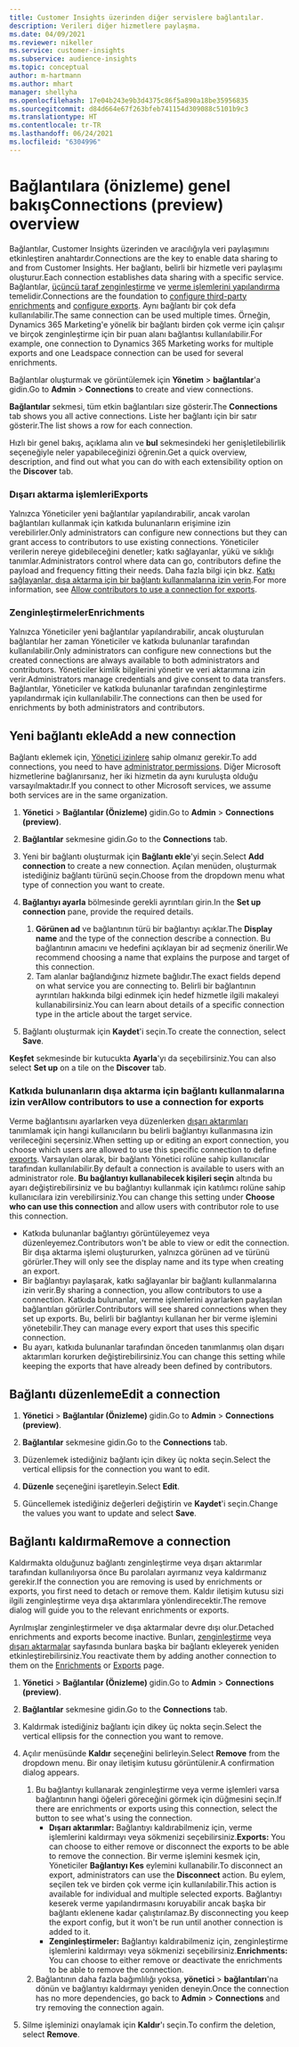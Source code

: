 ```yaml
---
title: Customer Insights üzerinden diğer servislere bağlantılar.
description: Verileri diğer hizmetlere paylaşma.
ms.date: 04/09/2021
ms.reviewer: nikeller
ms.service: customer-insights
ms.subservice: audience-insights
ms.topic: conceptual
author: m-hartmann
ms.author: mhart
manager: shellyha
ms.openlocfilehash: 17e04b243e9b3d4375c86f5a890a18be35956835
ms.sourcegitcommit: d84d664e67f263bfeb741154d309088c5101b9c3
ms.translationtype: HT
ms.contentlocale: tr-TR
ms.lasthandoff: 06/24/2021
ms.locfileid: "6304996"
---
```

# <a name="connections-preview-overview"></a><span data-ttu-id="8474c-103">Bağlantılara (önizleme) genel bakış</span><span class="sxs-lookup"><span data-stu-id="8474c-103">Connections (preview) overview</span></span>

<span data-ttu-id="8474c-104">Bağlantılar, Customer Insights üzerinden ve aracılığıyla veri paylaşımını etkinleştiren anahtardır.</span><span class="sxs-lookup"><span data-stu-id="8474c-104">Connections are the key to enable data sharing to and from Customer Insights.</span></span> <span data-ttu-id="8474c-105">Her bağlantı, belirli bir hizmetle veri paylaşımı oluşturur.</span><span class="sxs-lookup"><span data-stu-id="8474c-105">Each connection establishes data sharing with a specific service.</span></span> <span data-ttu-id="8474c-106">Bağlantılar, [üçüncü taraf zenginleştirme](enrichment-hub.md) ve [verme işlemlerini yapılandırma](export-destinations.md) temelidir.</span><span class="sxs-lookup"><span data-stu-id="8474c-106">Connections are the foundation to [configure third-party enrichments](enrichment-hub.md) and [configure exports](export-destinations.md).</span></span> <span data-ttu-id="8474c-107">Aynı bağlantı bir çok defa kullanılabilir.</span><span class="sxs-lookup"><span data-stu-id="8474c-107">The same connection can be used multiple times.</span></span> <span data-ttu-id="8474c-108">Örneğin, Dynamics 365 Marketing'e yönelik bir bağlantı birden çok verme için çalışır ve birçok zenginleştirme için bir puan alanı bağlantısı kullanılabilir.</span><span class="sxs-lookup"><span data-stu-id="8474c-108">For example, one connection to Dynamics 365 Marketing works for multiple exports and one Leadspace connection can be used for several enrichments.</span></span>

<span data-ttu-id="8474c-109">Bağlantılar oluşturmak ve görüntülemek için **Yönetim** > **bağlantılar**'a gidin.</span><span class="sxs-lookup"><span data-stu-id="8474c-109">Go to **Admin** > **Connections** to create and view connections.</span></span>

<span data-ttu-id="8474c-110">**Bağlantılar** sekmesi, tüm etkin bağlantıları size gösterir.</span><span class="sxs-lookup"><span data-stu-id="8474c-110">The **Connections** tab shows you all active connections.</span></span> <span data-ttu-id="8474c-111">Liste her bağlantı için bir satır gösterir.</span><span class="sxs-lookup"><span data-stu-id="8474c-111">The list shows a row for each connection.</span></span> 

<span data-ttu-id="8474c-112">Hızlı bir genel bakış, açıklama alın ve **bul** sekmesindeki her genişletilebilirlik seçeneğiyle neler yapabileceğinizi öğrenin.</span><span class="sxs-lookup"><span data-stu-id="8474c-112">Get a quick overview, description, and find out what you can do with each extensibility option on the **Discover** tab.</span></span>

### <a name="exports"></a><span data-ttu-id="8474c-113">Dışarı aktarma işlemleri</span><span class="sxs-lookup"><span data-stu-id="8474c-113">Exports</span></span>

<span data-ttu-id="8474c-114">Yalnızca Yöneticiler yeni bağlantılar yapılandırabilir, ancak varolan bağlantıları kullanmak için katkıda bulunanların erişimine izin verebilirler.</span><span class="sxs-lookup"><span data-stu-id="8474c-114">Only administrators can configure new connections but they can grant access to contributors to use existing connections.</span></span> <span data-ttu-id="8474c-115">Yöneticiler verilerin nereye gidebileceğini denetler; katkı sağlayanlar, yükü ve sıklığı tanımlar.</span><span class="sxs-lookup"><span data-stu-id="8474c-115">Administrators control where data can go, contributors define the payload and frequency fitting their needs.</span></span> <span data-ttu-id="8474c-116">Daha fazla bilgi için bkz. [Katkı sağlayanlar, dışa aktarma için bir bağlantı kullanmalarına izin verin](#allow-contributors-to-use-a-connection-for-exports).</span><span class="sxs-lookup"><span data-stu-id="8474c-116">For more information, see [Allow contributors to use a connection for exports](#allow-contributors-to-use-a-connection-for-exports).</span></span>

### <a name="enrichments"></a><span data-ttu-id="8474c-117">Zenginleştirmeler</span><span class="sxs-lookup"><span data-stu-id="8474c-117">Enrichments</span></span>

<span data-ttu-id="8474c-118">Yalnızca Yöneticiler yeni bağlantılar yapılandırabilir, ancak oluşturulan bağlantılar her zaman Yöneticiler ve katkıda bulunanlar tarafından kullanılabilir.</span><span class="sxs-lookup"><span data-stu-id="8474c-118">Only administrators can configure new connections but the created connections are always available to both administrators and contributors.</span></span> <span data-ttu-id="8474c-119">Yöneticiler kimlik bilgilerini yönetir ve veri aktarımına izin verir.</span><span class="sxs-lookup"><span data-stu-id="8474c-119">Administrators manage credentials and give consent to data transfers.</span></span> <span data-ttu-id="8474c-120">Bağlantılar, Yöneticiler ve katkıda bulunanlar tarafından zenginleştirme yapılandırmak için kullanılabilir.</span><span class="sxs-lookup"><span data-stu-id="8474c-120">The connections can then be used for enrichments by both administrators and contributors.</span></span>

## <a name="add-a-new-connection"></a><span data-ttu-id="8474c-121">Yeni bağlantı ekle</span><span class="sxs-lookup"><span data-stu-id="8474c-121">Add a new connection</span></span>

<span data-ttu-id="8474c-122">Bağlantı eklemek için, [Yönetici izinlere](permissions.md) sahip olmanız gerekir.</span><span class="sxs-lookup"><span data-stu-id="8474c-122">To add connections, you need to have [administrator permissions](permissions.md).</span></span> <span data-ttu-id="8474c-123">Diğer Microsoft hizmetlerine bağlanırsanız, her iki hizmetin da aynı kuruluşta olduğu varsayılmaktadır.</span><span class="sxs-lookup"><span data-stu-id="8474c-123">If you connect to other Microsoft services, we assume both services are in the same organization.</span></span>

1. <span data-ttu-id="8474c-124">**Yönetici** > **Bağlantılar (Önizleme)** gidin.</span><span class="sxs-lookup"><span data-stu-id="8474c-124">Go to **Admin** > **Connections (preview)**.</span></span>

1. <span data-ttu-id="8474c-125">**Bağlantılar** sekmesine gidin.</span><span class="sxs-lookup"><span data-stu-id="8474c-125">Go to the **Connections** tab.</span></span>

1. <span data-ttu-id="8474c-126">Yeni bir bağlantı oluşturmak için **Bağlantı ekle**'yi seçin.</span><span class="sxs-lookup"><span data-stu-id="8474c-126">Select **Add connection** to create a new connection.</span></span> <span data-ttu-id="8474c-127">Açılan menüden, oluşturmak istediğiniz bağlantı türünü seçin.</span><span class="sxs-lookup"><span data-stu-id="8474c-127">Choose from the dropdown menu what type of connection you want to create.</span></span>

1. <span data-ttu-id="8474c-128">**Bağlantıyı ayarla** bölmesinde gerekli ayrıntıları girin.</span><span class="sxs-lookup"><span data-stu-id="8474c-128">In the **Set up connection** pane, provide the required details.</span></span> 
   1. <span data-ttu-id="8474c-129">**Görünen ad** ve bağlantının türü bir bağlantıyı açıklar.</span><span class="sxs-lookup"><span data-stu-id="8474c-129">The **Display name** and the type of the connection describe a connection.</span></span> <span data-ttu-id="8474c-130">Bu bağlantının amacını ve hedefini açıklayan bir ad seçmeniz önerilir.</span><span class="sxs-lookup"><span data-stu-id="8474c-130">We recommend choosing a name that explains the purpose and target of this connection.</span></span>
   1. <span data-ttu-id="8474c-131">Tam alanlar bağlandığınız hizmete bağlıdır.</span><span class="sxs-lookup"><span data-stu-id="8474c-131">The exact fields depend on what service you are connecting to.</span></span> <span data-ttu-id="8474c-132">Belirli bir bağlantının ayrıntıları hakkında bilgi edinmek için hedef hizmetle ilgili makaleyi kullanabilirsiniz.</span><span class="sxs-lookup"><span data-stu-id="8474c-132">You can learn about details of a specific connection type in the article about the target service.</span></span>

1. <span data-ttu-id="8474c-133">Bağlantı oluşturmak için **Kaydet**'i seçin.</span><span class="sxs-lookup"><span data-stu-id="8474c-133">To create the connection, select **Save**.</span></span>

<span data-ttu-id="8474c-134">**Keşfet** sekmesinde bir kutucukta **Ayarla**'yı da seçebilirsiniz.</span><span class="sxs-lookup"><span data-stu-id="8474c-134">You can also select **Set up** on a tile on the **Discover** tab.</span></span>

### <a name="allow-contributors-to-use-a-connection-for-exports"></a><span data-ttu-id="8474c-135">Katkıda bulunanların dışa aktarma için bağlantı kullanmalarına izin ver</span><span class="sxs-lookup"><span data-stu-id="8474c-135">Allow contributors to use a connection for exports</span></span>

<span data-ttu-id="8474c-136">Verme bağlantısını ayarlarken veya düzenlerken [dışarı aktarımları](export-destinations.md) tanımlamak için hangi kullanıcıların bu belirli bağlantıyı kullanmasına izin verileceğini seçersiniz.</span><span class="sxs-lookup"><span data-stu-id="8474c-136">When setting up or editing an export connection, you choose which users are allowed to use this specific connection to define [exports](export-destinations.md).</span></span> <span data-ttu-id="8474c-137">Varsayılan olarak, bir bağlantı Yönetici rolüne sahip kullanıcılar tarafından kullanılabilir.</span><span class="sxs-lookup"><span data-stu-id="8474c-137">By default a connection is available to users with an administrator role.</span></span> <span data-ttu-id="8474c-138">**Bu bağlantıyı kullanabilecek kişileri seçin** altında bu ayarı değiştirebilirsiniz ve bu bağlantıyı kullanmak için katılımcı rolüne sahip kullanıcılara izin verebilirsiniz.</span><span class="sxs-lookup"><span data-stu-id="8474c-138">You can change this setting under **Choose who can use this connection** and allow users with contributor role to use this connection.</span></span>

- <span data-ttu-id="8474c-139">Katkıda bulunanlar bağlantıyı görüntüleyemez veya düzenleyemez.</span><span class="sxs-lookup"><span data-stu-id="8474c-139">Contributors won't be able to view or edit the connection.</span></span> <span data-ttu-id="8474c-140">Bir dışa aktarma işlemi oluştururken, yalnızca görünen ad ve türünü görürler.</span><span class="sxs-lookup"><span data-stu-id="8474c-140">They will only see the display name and its type when creating an export.</span></span>
- <span data-ttu-id="8474c-141">Bir bağlantıyı paylaşarak, katkı sağlayanlar bir bağlantı kullanmalarına izin verir.</span><span class="sxs-lookup"><span data-stu-id="8474c-141">By sharing a connection, you allow contributors to use a connection.</span></span> <span data-ttu-id="8474c-142">Katkıda bulunanlar, verme işlemlerini ayarlarken paylaşılan bağlantıları görürler.</span><span class="sxs-lookup"><span data-stu-id="8474c-142">Contributors will see shared connections when they set up exports.</span></span> <span data-ttu-id="8474c-143">Bu, belirli bir bağlantıyı kullanan her bir verme işlemini yönetebilir.</span><span class="sxs-lookup"><span data-stu-id="8474c-143">They can manage every export that uses this specific connection.</span></span>
- <span data-ttu-id="8474c-144">Bu ayarı, katkıda bulunanlar tarafından önceden tanımlanmış olan dışarı aktarımları korurken değiştirebilirsiniz.</span><span class="sxs-lookup"><span data-stu-id="8474c-144">You can change this setting while keeping the exports that have already been defined by contributors.</span></span>

## <a name="edit-a-connection"></a><span data-ttu-id="8474c-145">Bağlantı düzenleme</span><span class="sxs-lookup"><span data-stu-id="8474c-145">Edit a connection</span></span>

1. <span data-ttu-id="8474c-146">**Yönetici** > **Bağlantılar (Önizleme)** gidin.</span><span class="sxs-lookup"><span data-stu-id="8474c-146">Go to **Admin** > **Connections (preview)**.</span></span>

1. <span data-ttu-id="8474c-147">**Bağlantılar** sekmesine gidin.</span><span class="sxs-lookup"><span data-stu-id="8474c-147">Go to the **Connections** tab.</span></span>

1. <span data-ttu-id="8474c-148">Düzenlemek istediğiniz bağlantı için dikey üç nokta seçin.</span><span class="sxs-lookup"><span data-stu-id="8474c-148">Select the vertical ellipsis for the connection you want to edit.</span></span>

1. <span data-ttu-id="8474c-149">**Düzenle** seçeneğini işaretleyin.</span><span class="sxs-lookup"><span data-stu-id="8474c-149">Select **Edit**.</span></span>

1. <span data-ttu-id="8474c-150">Güncellemek istediğiniz değerleri değiştirin ve **Kaydet**'i seçin.</span><span class="sxs-lookup"><span data-stu-id="8474c-150">Change the values you want to update and select **Save**.</span></span>

## <a name="remove-a-connection"></a><span data-ttu-id="8474c-151">Bağlantı kaldırma</span><span class="sxs-lookup"><span data-stu-id="8474c-151">Remove a connection</span></span>

<span data-ttu-id="8474c-152">Kaldırmakta olduğunuz bağlantı zenginleştirme veya dışarı aktarımlar tarafından kullanılıyorsa önce Bu parolaları ayırmanız veya kaldırmanız gerekir.</span><span class="sxs-lookup"><span data-stu-id="8474c-152">If the connection you are removing is used by enrichments or exports, you first need to detach or remove them.</span></span> <span data-ttu-id="8474c-153">Kaldır iletişim kutusu sizi ilgili zenginleştirme veya dışa aktarımlara yönlendirecektir.</span><span class="sxs-lookup"><span data-stu-id="8474c-153">The remove dialog will guide you to the relevant enrichments or exports.</span></span> 

<span data-ttu-id="8474c-154">Ayrılmışlar zenginleştirmeler ve dışa aktarmalar devre dışı olur.</span><span class="sxs-lookup"><span data-stu-id="8474c-154">Detached enrichments and exports become inactive.</span></span> <span data-ttu-id="8474c-155">Bunları, [zenginleştirme](enrichment-hub.md) veya [dışarı aktarmalar](export-destinations.md) sayfasında bunlara başka bir bağlantı ekleyerek yeniden etkinleştirebilirsiniz.</span><span class="sxs-lookup"><span data-stu-id="8474c-155">You reactivate them by adding another connection to them on the [Enrichments](enrichment-hub.md) or [Exports](export-destinations.md) page.</span></span>

1. <span data-ttu-id="8474c-156">**Yönetici** > **Bağlantılar (Önizleme)** gidin.</span><span class="sxs-lookup"><span data-stu-id="8474c-156">Go to **Admin** > **Connections (preview)**.</span></span>

1. <span data-ttu-id="8474c-157">**Bağlantılar** sekmesine gidin.</span><span class="sxs-lookup"><span data-stu-id="8474c-157">Go to the **Connections** tab.</span></span>

1. <span data-ttu-id="8474c-158">Kaldırmak istediğiniz bağlantı için dikey üç nokta seçin.</span><span class="sxs-lookup"><span data-stu-id="8474c-158">Select the vertical ellipsis for the connection you want to remove.</span></span>

1. <span data-ttu-id="8474c-159">Açılır menüsünde **Kaldır** seçeneğini belirleyin.</span><span class="sxs-lookup"><span data-stu-id="8474c-159">Select **Remove** from the dropdown menu.</span></span> <span data-ttu-id="8474c-160">Bir onay iletişim kutusu görüntülenir.</span><span class="sxs-lookup"><span data-stu-id="8474c-160">A confirmation dialog appears.</span></span>

   1. <span data-ttu-id="8474c-161">Bu bağlantıyı kullanarak zenginleştirme veya verme işlemleri varsa bağlantının hangi öğeleri göreceğini görmek için düğmesini seçin.</span><span class="sxs-lookup"><span data-stu-id="8474c-161">If there are enrichments or exports using this connection, select the button to see what's using the connection.</span></span>
      - <span data-ttu-id="8474c-162">**Dışarı aktarımlar:** Bağlantıyı kaldırabilmeniz için, verme işlemlerini kaldırmayı veya sökmenizi seçebilirsiniz.</span><span class="sxs-lookup"><span data-stu-id="8474c-162">**Exports:** You can choose to either remove or disconnect the exports to be able to remove the connection.</span></span> <span data-ttu-id="8474c-163">Bir verme işlemini kesmek için, Yöneticiler **Bağlantıyı Kes** eylemini kullanabilir.</span><span class="sxs-lookup"><span data-stu-id="8474c-163">To disconnect an export, administrators can use the **Disconnect** action.</span></span> <span data-ttu-id="8474c-164">Bu eylem, seçilen tek ve birden çok verme için kullanılabilir.</span><span class="sxs-lookup"><span data-stu-id="8474c-164">This action is available for individual and multiple selected exports.</span></span> <span data-ttu-id="8474c-165">Bağlantıyı keserek verme yapılandırmasını koruyabilir ancak başka bir bağlantı eklenene kadar çalıştırılamaz.</span><span class="sxs-lookup"><span data-stu-id="8474c-165">By disconnecting you keep the export config, but it won't be run until another connection is added to it.</span></span>
      - <span data-ttu-id="8474c-166">**Zenginleştirmeler:** Bağlantıyı kaldırabilmeniz için, zenginleştirme işlemlerini kaldırmayı veya sökmenizi seçebilirsiniz.</span><span class="sxs-lookup"><span data-stu-id="8474c-166">**Enrichments:** You can choose to either remove or deactivate the enrichments to be able to remove the connection.</span></span> 
   1. <span data-ttu-id="8474c-167">Bağlantının daha fazla bağımlılığı yoksa, **yönetici** > **bağlantıları**'na dönün ve bağlantıyı kaldırmayı yeniden deneyin.</span><span class="sxs-lookup"><span data-stu-id="8474c-167">Once the connection has no more dependencies, go back to **Admin** > **Connections** and try removing the connection again.</span></span>

1. <span data-ttu-id="8474c-168">Silme işleminizi onaylamak için **Kaldır**'ı seçin.</span><span class="sxs-lookup"><span data-stu-id="8474c-168">To confirm the deletion, select **Remove**.</span></span>

